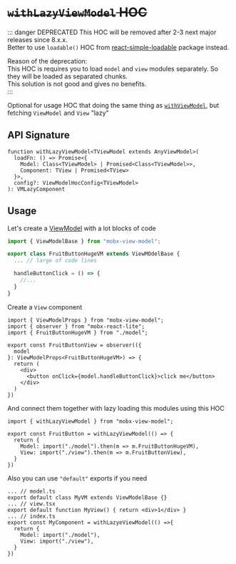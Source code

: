 # ~~`withLazyViewModel` HOC~~  

::: danger DEPRECATED
This HOC will be removed after 2-3 next major releases since 8.x.x.  
Better to use `loadable()` HOC from [react-simple-loadable](https://www.npmjs.com/package/react-simple-loadable) package instead.   

Reason of the deprecation:   
This HOC is requires you to load `model` and `view` modules separately. So they will be loaded as separated chunks.  
This solution is not good and gives no benefits.   
:::

Optional for usage HOC that doing the same thing as [`withViewModel`](/react/api/with-view-model), but fetching `ViewModel` and `View` "lazy"  

## API Signature
```tsx
function withLazyViewModel<TViewModel extends AnyViewModel>(
  loadFn: () => Promise<{
    Model: Class<TViewModel> | Promised<Class<TViewModel>>,
    Component: TView | Promised<TView>
  }>,
  config?: ViewModelHocConfig<TViewModel>
): VMLazyComponent
```


## Usage  

Let's create a [ViewModel](/api/view-models/overview) with a lot blocks of code  

```ts title="model.ts"
import { ViewModelBase } from "mobx-view-model";

export class FruitButtonHugeVM extends ViewMOdelBase {
  ... // large of code lines

  handleButtonClick = () => {
    //...
  }
}
```

Create a `View` component  

```tsx title="view.tsx"
import { ViewModelProps } from "mobx-view-model";
import { observer } from "mobx-react-lite";
import { FruitButtonHugeVM } from "./model";

export const FruitButtonView = observer(({
  model
}: ViewModelProps<FruitButtonHugeVM>) => {
  return (
    <div>
      <button onClick={model.handleButtonClick}>click me</button>
    </div>
  )
})
```

And connect them together with lazy loading this modules using this HOC   

```tsx title="index.ts"
import { withLazyViewModel } from "mobx-view-model";

export const FruitButton = withLazyViewModel(() => {
  return {
    Model: import("./model").then(m => m.FruitButtonHugeVM),
    View: import("./view").then(m => m.FruitButtonView),
  }
})
```

Also you can use `"default"` exports if you need   

```tsx
... // model.ts
export default class MyVM extends ViewModelBase {}
... // view.tsx
export default function MyView() { return <div>1</div> }
... // index.ts
export const MyComponent = withLazyeViewModel(() =>{
  return {
    Model: import("./model"),
    View: import("./view"),
  }
})
```

